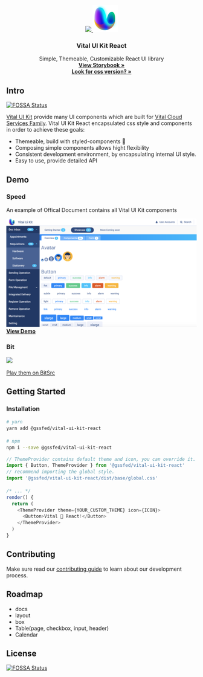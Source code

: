 <p align="center">
  <a href="https://react.vitaluikit.com">
    <img src="https://raw.githubusercontent.com/GSS-FED/vital-ui-kit/develop/assets/img/icon.png" height=72 />
    <img src="https://raw.githubusercontent.com/GSS-FED/vital-ui-kit-react/master/assets/uwillx.png" height=72 />
  </a>
</p>
<h3 align="center">Vital UI Kit React</h3>
<p align="center">
  Simple, Themeable, Customizable React UI library
  <br>
  <a href="http://react.vitaluikit.com/">
    <strong>View Storybook &raquo;</strong>
  </a>
  <br>
  <a href="https://github.com/GSS-FED/vital-ui-kit">
    <strong>Look for css version? &raquo;</strong>
  </a>
  <br>
</p>


## Intro
[![FOSSA Status](https://app.fossa.io/api/projects/git%2Bgithub.com%2FGSS-FED%2Fvital-ui-kit-react.svg?type=shield)](https://app.fossa.io/projects/git%2Bgithub.com%2FGSS-FED%2Fvital-ui-kit-react?ref=badge_shield)

[Vital UI Kit](https://github.com/GSS-FED/vital-ui-kit) provide many UI components which are built for [Vital Cloud Services Family](https://www.gsscloud.com/en/). Vital UI Kit React encapsulated css style and components in order to achieve these goals:

- Themeable, build with styled-components 💅
- Composing simple components allows hight flexibility
- Consistent development environment, by encapsulating internal UI style.
- Easy to use, provide detailed API

## Demo

### Speed
An example of Offical Document contains all Vital UI Kit components

<img 
  src="https://raw.githubusercontent.com/GSS-FED/vital-ui-kit-react/master/assets/demo_screen_shot.png"
/>
<a href="https://speed-vital-react.netlify.com/"><b>View Demo</b></a>



### Bit
<img 
  src="https://cdn-images-1.medium.com/max/1600/1*C_gNgDDeyTO_SMXw5sIX5g.gif"
/>

<a href="https://bitsrc.io/gssfed/vital-ui-kit-react">
  Play them on BitSrc
</a>


## Getting Started

### Installation
```bash
# yarn
yarn add @gssfed/vital-ui-kit-react

# npm
npm i --save @gssfed/vital-ui-kit-react
```

```js
// ThemeProvider contains default theme and icon, you can override it.
import { Button, ThemeProvider } from '@gssfed/vital-ui-kit-react'
// recommend importing the global style.
import '@gssfed/vital-ui-kit-react/dist/base/global.css'

/* ... */
render() {
  return (
    <ThemeProvider theme={YOUR_CUSTOM_THEME} icon={ICON}>
      <Button>Vital 💜 React!</Button>
    </ThemeProvider>
  )
}
```

## Contributing

Make sure read our [contributing guide](https://github.com/GSS-FED/vital-ui-kit-react/blob/master/CONTRIBUTING.md) to learn about our development process.

## Roadmap

- docs
- layout
- box
- Table(page, checkbox, input, header)
- Calendar


## License
[![FOSSA Status](https://app.fossa.io/api/projects/git%2Bgithub.com%2FGSS-FED%2Fvital-ui-kit-react.svg?type=large)](https://app.fossa.io/projects/git%2Bgithub.com%2FGSS-FED%2Fvital-ui-kit-react?ref=badge_large)